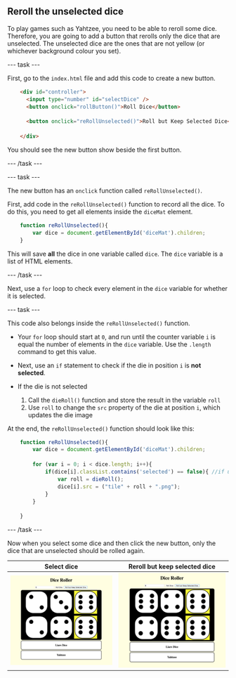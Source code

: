 ## Reroll the unselected dice

To play games such as Yahtzee, you need to be able to reroll some dice. Therefore, you are going to add a button that rerolls only the dice that are unselected. The unselected dice are the ones that are not yellow (or whichever background colour you set).

--- task ---

First, go to  the `index.html` file and add this code to create a new button.

```html
    <div id="controller">
      <input type="number" id="selectDice" />
      <button onclick="rollButton()">Roll Dice</button>

      <button onclick="reRollUnselected()">Roll but Keep Selected Dice</button>

    </div>
```

You should see the new button show beside the first button.

--- /task ---

--- task ---

The new button has an `onclick` function called `reRollUnselected()`.

First, add code in the `reRollUnselected()` function to record all the dice. To do this, you need to get all elements inside the `diceMat` element.

```javascript
    function reRollUnselected(){
        var dice = document.getElementById('diceMat').children;
    }
```

This will save **all** the dice in one variable called `dice`. The `dice` variable is a list of HTML elements.

--- /task ---

Next, use a `for` loop to check every element in the `dice` variable for whether it is selected.

--- task ---

This code also belongs inside the `reRollUnselected()` function.

+ Your `for` loop should start at `0`, and run until the counter variable `i` is equal the number of elements in the `dice` variable. Use the `.length` command to get this value.

+ Next, use an `if` statement to check if the die in position `i` is **not selected**.

+ If the die is not selected
    1. Call the `dieRoll()` function and store the result in the variable `roll`
    1. Use `roll` to change the `src` property of the die at position `i`, which updates the die image
    
At the end, the `reRollUnselected()` function should look like this:

```javascript
    function reRollUnselected(){
        var dice = document.getElementById('diceMat').children;

        for (var i = 0; i < dice.length; i++){
            if(dice[i].classList.contains('selected') == false){ //if unselected, reroll
                var roll = dieRoll();
                dice[i].src = ("tile" + roll + ".png");
            }
        }

    }
```

--- /task ---

Now when you select some dice and then click the new button, only the dice that are unselected should be rolled again.

Select dice             |  Reroll but keep selected dice
:-------------------------:|:-------------------------:
![Image of the project at the end of this step](images/step7Image_1.png)  |  ![Image of the project at the end of this step](images/step7Image_2.png)
